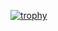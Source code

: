 [![trophy](https://github-profile-trophy.vercel.app/?username=iuliagsirbu&theme=dark_lover&no-bg=true&margin-w=15&title=Commits,Repositories)](https://github.com/ryo-ma/github-profile-trophy)
<!---
peaceradiant/peaceradiant is a ✨ special ✨ repository because its `README.md` (this file) appears on your GitHub profile.
You can click the Preview link to take a look at your changes.
--->
